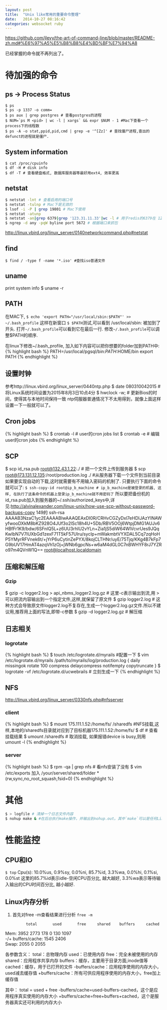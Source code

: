 ```yaml
---
layout: post
title:  "Unix like常用的重要命令整理"
date:   2014-10-27 08:16:42
categories: websocket ruby
---
```


https://github.com/jlevy/the-art-of-command-line/blob/master/README-zh.md#%E6%97%A5%E5%B8%B8%E4%BD%BF%E7%94%A8

已经掌握的命令就不再列出了。
# 待加强的命令
## ps -> Process Status
    $ ps
    $ ps -p 1337 -o comm=
    $ ps aux | grep postgres # 查看postgres的进程
    $ NUM=`ps M <pid> | wc -l | xargs` && expr $NUM - 1 #Mac下查看一个process下的线程数
    $ ps -A -o stat,ppid,pid,cmd | grep -e '^[Zz]' # 查找僵尸进程,查出的defunct的进程就是僵尸.
## System information
    $ cat /proc/cpuinfo
    $ df -H # disk info
    $ df -T # 查看硬盘格式, 数据库服务器等最好用ext4, 效率更高
## netstat
```bash
$ netstat -lnt # 查看启用的端口号
$ netstat -tulnp # Mac下是无效的
$ lsof -i -P | grep 19801 # Mac下使用
$ netstat -atunp
$ netstat -an|grep 6379|grep '123.31.11.33'|wc -l # 用于redis的6379在 123.31.11.33 这台机器上有多少连接
$ ngrep -d any -pqW byline port 5672 # 根据端口来抓包
```
http://linux.vbird.org/linux_server/0140networkcommand.php#netstat
    
## find
    $ find / -type f -name '*.iso' #查找iso普通文件    

## uname
print system info
    $ uname -r

## PATH
在MAC下, `$ echo 'export PATH="/usr/local/sbin:$PATH"' >> ~/.bash_profile`
这样在新窗口 `$ $PATH`测试,可以看到 /usr/local/sbin: 被加到了开头.
打开`~/.bash_profile`可以看到它在最后一行. 修改`~/.bash_profile`可以调整$PATH的顺序.

在linux下修改~/.bash_profile, 加入如下内容可以把你想要的folder加到PATH中:
{% highlight bash %}
PATH=/usr/local/pgsql/bin:$PATH:$HOME/bin
export PATH
{% endhighlight %}

## 设置时钟
参考http://linux.vbird.org/linux_server/0440ntp.php
$ date 080310042015 # 将Linux系统时间设置为2015年8月3日10点4分
$ hwclock -w; # 更新Bios的时间，使得其与本地时间保持一致
ntp伺服器普通情况下不太用得到，就像上面这样设置一下一般就可以了。

## Cron jobs
{% highlight bash %}
$ crontab -l # user的cron jobs list
$ crontab -e # 编辑user的cron jobs
{% endhighlight %}

## SCP
$ scp id_rsa.pub root@132.43.1.22:./ # 把一个文件上传到服务器
$ scp root@173.131.12.135:/root/production.log ./  #从服务器下载一个文件到当前目录
如果要实现自动的下载,这时就需要有不用输入密码的机制了. 只要执行下面的命令就可以了:
`$ ssh-copy-id root@ip_b_machine # ip_b_machine是被登录的机器, 这样, 在执行了这条命令的机器上登录ip_b_machine就不用密码了`
所以要把备份机的id_rsa.pub加入到服务器的~/.ssh/authorized_keys中,详见:http://alvinalexander.com/linux-unix/how-use-scp-without-password-backups-copy
149的
ssh-rsa AAAAB3NzaC1yc2EAAAABIwAAAQEAxDI0R/CRHvCGZyDxl7eHDIJAzYINAWyfwooDXkM8bKZ928O4JUf3o2lSc18h4U+5Db/RBV5OOj6WtpjDMG1AUJv6HBfFr1K9/bdw/6SFnlQ5L+z6UU3rhIU2vYLn+Zia1jS5diW64WlVcvrUes9JQqKwIbN7V7IUXbGd1zexF71T5kF57Ulru/sycIp+mWakmbtVYXDAL5Cq7zqHoHP5YMyrRFVnek6t/+jYrP6uCytinZePYX/8kojCLTHNr/uyE/75Tjq/KKg4B7kFp7G9bUV17HmAT4azqVh1zOj+jWNb6gpcNs+w6aM4dGL0C7nBWHYF8rJ7YZRo97m4QVnW1Q== root@localhost.localdomain

## 压缩和解压缩
### Gzip
$ gzip -c logger2.log > api_nbms_logger2.log.gz # 这里-c表示输出到流,用 > 可以把流内容输出到一个指定文件,这样,就保留了原文件
$ gzip logger2.log # 这种方式会导致原文件logger2.log不复存在,生成一个logger2.log.gz文件.所以不建议用,推荐用上面的写法,即带-c参数
$ gzip -d logger2.log.gz # 解压缩

## 日志相关
### logrotate
{% highlight bash %}
$ touch /etc/logrotate.d/myrails #配置一下
$ vim /etc/logrotate.d/myrails
/path/to/myrails/log/production.log {
  daily
  missingok
  rotate 100
  compress
  delaycompress
  notifempty
  copytruncate
}
$ logrotate -vf /etc/logrotate.d/ucwebrails # 立刻生成一下
{% endhighlight %}

## NFS
http://linux.vbird.org/linux_server/0330nfs.php#nfsserver

### client
{% highlight bash %}
$ mount 175.111.1.52:/home/fs/ /sharedfs #NFS挂载,这样,本地的/sharedfs目录就对应到了目标机器175.111.1.52:/home/fs/
$ df # 查看挂载结果
$ umount /sharedfs # 取消挂载, 如果报错device is busy,则用 umount -l
{% endhighlight %}
### server
{% highlight bash %}
$ rpm -qa | grep nfs # 看nfs安装了没有
$ vim /etc/exports
加入
/your/server/shared/folder     *(rw,sync,no_root_squash,fsid=0)
{% endhighlight %}

# 其他
```bash
$ > logfile # 清掉一个日志文件内容
$ nohup make & #在后台执行make操作，并输出到nohup.out。其中`make`可以是任何Linux命令
```

# 性能监控
## CPU和IO
`$ top`
Cpu(s): 10.0%us,  0.9%sy,  0.0%ni, 85.7%id,  3.3%wa,  0.0%hi,  0.1%si,  0.0%st
这里的85.7%id表示idle-空闲CPU百分比, 越大越好, 3.3%wa表示等待输入输出的CPU时间百分比, 越小越好.

## Linux内存分析
1. 首先对free -m查看结果进行分析
`free -m`
  
             total       used       free     shared    buffers     cached  
Mem:          3952       2773       178          0         130        1097  
-/+ buffers/cache:       1545       2406  
Swap:         2055          0       2055  

各参数含义：
total：总物理内存
used：已使用内存
free：完全未被使用的内存
shared：应用程序共享内存
buffers：缓存，主要用于目录方面,inode值等
cached：缓存，用于已打开的文件
-buffers/cache：应用程序使用的内存大小，used减去缓存值
+buffers/cache：所有可供应用程序使用的内存大小，free加上缓存值
 
其中：
total = used + free
-buffers/cache=used-buffers-cached，这个是应用程序真实使用的内存大小
+buffers/cache=free+buffers+cached，这个是服务器真实还可利用的内存大小